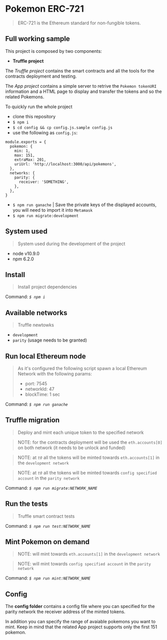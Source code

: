# Pokemon ERC-721
> ERC-721 is the Ethereum standard for non-fungible tokens.

## Full working sample
This project is composed by two components:
- **Truffle project**

The *Truffle project* contains the smart contracts and all the tools for the contracts deployment and testing.

The *App project* contains a simple server to retrive the `Pokemon tokenURI` information and a HTML page to display and transfer the tokens and so the related Pokemons.

To quickly run the whole project
- clone this repository
- `$ npm i`
- `$ cd config && cp config.js.sample config.js`
- use the following as `config.js`: 
```
module.exports = {
  pokemon: {
    min: 1,
    max: 151,
    extraMax: 201,
    uriUrl: 'http://localhost:3000/api/pokemons',
  },
  networks: {
    parity: {
      receiver: 'SOMETHING',
    },
  },
} 
```
- `$ npm run ganache` | Save the private keys of the displayed accounts, you will need to import it into `Metamask`
- `$ npm run migrate:development`


## System used
> System used during the development of the project
- node v10.9.0
- npm 6.2.0

## Install
> Install project dependencies

Command: *`$ npm i`*

## Available networks
> Truffle newtowks
- `development`
- `parity` (usage needs to be granted)

## Run local Ethereum node
> As it's configured the following script spawn a local Ethereum Network with the following params:
> - port: 7545
> - networkId: 47
> - blockTime: 1 sec

Command: *`$ npm run ganache`*

## Truffle migration
> Deploy and mint each unique token to the specified network

> NOTE: for the contracts deployment will be used the `eth.accounts[0]` on both network (it needs to be unlock and funded)

> NOTE: at *`t0`* all the tokens will be minted towards `eth.accounts[1]` in the `development network`

> NOTE: at *`t0`* all the tokens will be minted towards `config specified account` in the `parity network`

Command: *`$ npm run migrate:NETWORK_NAME`*

## Run the tests
> Truffle smart contract tests

Command: *`$ npm run test:NETWORK_NAME`*

## Mint Pokemon on demand
> NOTE: will mint towards `eth.accounts[1]` in the `development network`

> NOTE: will mint towards `config specified account` in the `parity network`

Command: *`$ npm run mint:NETWORK_NAME`*

## Config
The **config folder** contains a config file where you can specified for the parity network the receiver address of the minted tokens.

In addition you can specify the range of avaiable pokemons you want to mint.
Keep in mind that the related App project supports only the first 151 pokemon.